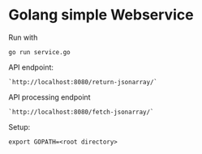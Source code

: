 # Golang simple Webservice

Run with

    go run service.go

API endpoint: 

    `http://localhost:8080/return-jsonarray/`

API processing endpoint 

    `http://localhost:8080/fetch-jsonarray/`

Setup:

    export GOPATH=<root directory>

